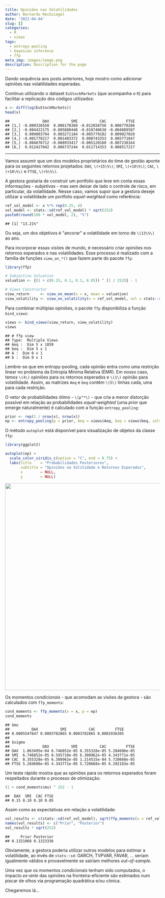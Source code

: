 ```yaml
---
title: Opiniões nas Volatilidades
author: Bernardo Reckziegel
date: '2022-04-04'
slug: []
categories:
  - R
  - views
tags:
  - entropy-pooling
  - bayesian inference
  - ffp
meta_img: images/image.png
description: Description for the page
---
```


Dando sequência aos posts anteriores, hoje mostro como adicionar opiniões nas volatilidades esperadas. 

Continuo utilizando o dataset `EuStockMarkets` (que acompanha o `R`) para facilitar a replicação dos códigos utilizados: 


```r
x <- diff(log(EuStockMarkets))
head(x)
```

```
##               DAX          SMI          CAC         FTSE
## [1,] -0.009326550  0.006178360 -0.012658756  0.006770286
## [2,] -0.004422175 -0.005880448 -0.018740638 -0.004889587
## [3,]  0.009003794  0.003271184 -0.005779182  0.009027020
## [4,] -0.001778217  0.001483372  0.008743353  0.005771847
## [5,] -0.004676712 -0.008933417 -0.005120160 -0.007230164
## [6,]  0.012427042  0.006737244  0.011714353  0.008517217
```

***

Vamos assumir que um dos modelos proprietários do time de gestão aponte para os seguintes retornos projetados: `DAX`, `\(+15\%\)`; `SMI`, `\(+10\%\)`; `CAC`, `\(+10\%\)` e `FTSE`, `\(+5\%\)`. 

A gestora gostaria de construir um portfolio que leve em conta essas informações - _subjetivas_ - mas sem deixar de lado o controle de risco, em particular, da volatilidade. Nesse caso, vamos supor que a gestora deseje utilizar a volatilidade um portfolio _equal-weighted_ como referência:


```r
ref_vol_model <- x %*% rep(0.25, 4)
vol_model <- stats::sd(ref_vol_model) * sqrt(252) 
paste0(round(100 * vol_model, 2), "%")
```

```
## [1] "13.21%"
```

Ou seja, um dos objetivos é "ancorar" a volatilidade em torno de `\(13\%\)` ao ano.

Para incorporar essas visões de mundo, é necessário criar opiniões nos retornos esperados e nas volatilidades. Esse processo é realizado com a família de funções `view_on_*()` que fazem parte do pacote `ffp`:


```r
library(ffp)

# Subjective Valuation
valuation <- {(1 + c(0.15, 0.1, 0.1, 0.05)) ^ (1 / 252)} - 1

# Views Constructor
view_return     <- view_on_mean(x = x, mean = valuation)
view_volatility <- view_on_volatility(x = ref_vol_model, vol = stats::sd(ref_vol_model))
```

Para combinar múltiplas opiniões, o pacote `ffp` disponibiliza a função `bind_views`:


```r
views <- bind_views(view_return, view_volatility)
views
```

```
## # ffp view
## Type:  Multiple Views
## Aeq :  Dim 5 x 1859 
## beq :  Dim 5 x 1 
## A :  Dim 0 x 1 
## b :  Dim 0 x 1
```

Lembre-se que em entropy-pooling, cada opinião entra como uma restrição linear no problema da Entropia Mínima Relativa (EMR). Em nosso caso, temos `\(4\)` opiniões para os retornos esperados e `\(1\)` opinião para volatilidade. Assim, as matrizes `Aeq` e `beq` contêm `\(5\)` linhas cada, uma para cada restrição.

O vetor de probabilidades ótimo - `\(p^*\)` - que cria a menor distorção possível em relação as probabilidades _equal-weighted_ (uma _prior_ que emerge naturalmente) é calculado com a função `entropy_pooling`:


```r
prior <- rep(1 / nrow(x), nrow(x))
ep <- entropy_pooling(p = prior, Aeq = views$Aeq, beq = views$beq, solver = "nlminb")
```

O método `autoplot` está disponível para visualização de objetos da classe `ffp`: 


```r
library(ggplot2)

autoplot(ep) + 
  scale_color_viridis_c(option = "C", end = 0.75) + 
  labs(title    = "Probabilidades Posteriores", 
       subtitle = "Opiniões na Volitidade e Retornos Esperados", 
       x        = NULL, 
       y        = NULL)
```

<img src="{{< blogdown/postref >}}index_files/figure-html/unnamed-chunk-6-1.png" width="672" />

Os momentos _condicionais_ - que acomodam as visões da gestora - são calculados com `ffp_moments`: 


```r
cond_moments <- ffp_moments(x = x, p = ep)
cond_moments
```

```
## $mu
##          DAX          SMI          CAC         FTSE 
## 0.0005547647 0.0003782865 0.0003782865 0.0001936305 
## 
## $sigma
##               DAX          SMI          CAC         FTSE
## DAX  1.063495e-04 6.746852e-05 8.355328e-05 5.284606e-05
## SMI  6.746852e-05 8.595718e-05 6.308962e-05 4.343771e-05
## CAC  8.355328e-05 6.308962e-05 1.214515e-04 5.720668e-05
## FTSE 5.284606e-05 4.343771e-05 5.720668e-05 6.292183e-05
```

Um teste rápido mostra que as opiniões para os retornos esperados foram respeitados durante o processo de otimização:


```r
(1 + cond_moments$mu) ^ 252 - 1
```

```
##  DAX  SMI  CAC FTSE 
## 0.15 0.10 0.10 0.05
```

Assim como as expectativas em relação a volatilidade:


```r
vol_results <- c(stats::sd(ref_vol_model), sqrt(ffp_moments(x = ref_vol_model, ep)$sigma))
names(vol_results) <- c("Prior", "Posterior")
vol_results * sqrt(252)
```

```
##     Prior Posterior 
## 0.1321068 0.1323336
```

Obviamente, a gestora poderia utilizar outros modelos para estimar a volatilidade, ao invés de `stats::sd`: GARCH, TVPVAR, FAVAR, ... seriam igualmente válidos e provavelmente se sairíam melhores _out-of-sample_. 

Uma vez que os momentos _condicionais_ tenham sido computados, o impacto _ex-ante_ das opiniões na fronteira-eficiente são estimados num piscar de olhos via programação quadrática e/ou cônica. 

Chegaremos lá...



